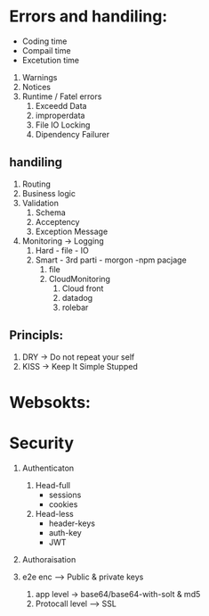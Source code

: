 # Errors and handiling:
* Coding time
* Compail time
* Excetution time

1. Warnings
2. Notices
3. Runtime / Fatel errors
    1. Exceedd Data
    2. improperdata
    3. File IO Locking
    4. Dipendency Failurer
## handiling
1. Routing
2. Business logic
3. Validation
    1. Schema
    2. Acceptency
    3. Exception Message
4. Monitoring -> Logging
    1. Hard - file - IO
    2. Smart - 3rd parti  - morgon -npm pacjage
        1. file
        2. CloudMonitoring
            1. Cloud front
            2. datadog
            3. rolebar


## Principls:
1. DRY -> Do not repeat your self
2. KISS -> Keep It Simple Stupped 

# Websokts:
# Security
1. Authenticaton
    1. Head-full
        - sessions
        - cookies
    2. Head-less
        - header-keys
        - auth-key
        - JWT

2. Authoraisation
3. e2e enc --> Public & private keys
    1. app level -> base64/base64-with-solt & md5
    2. Protocall level --> SSL

